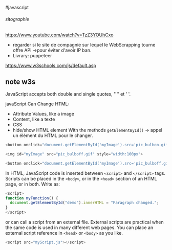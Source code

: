 #javascript
###### sitographie
https://www.youtube.com/watch?v=TzZ3YOUhCxo
- regarder si le site de compagnie sur lequel le WebScrapping tourne offre API ->pour éviter d'avoir IP ban. 
- Livrary: puppeteer

https://www.w3schools.com/js/default.asp

## note w3s
JavaScript accepts both double and single quotes, " " et ' '.

javaScript Can Change HTML: 
- Attribute Values, like a image
- Content, like a texte
- CSS
- hide/show HTML element
With the methods `getElementById()` -> appel un élément du HTML pour le changer.

```js
<button onclick="document.getElementById('myImage').src='pic_bulbon.gif'">Turn on the light</button>

<img id="myImage" src="pic_bulboff.gif" style="width:100px">

<button onclick="document.getElementById('myImage').src='pic_bulboff.gif'">Turn off the light</button>
```


In HTML, JavaScript code is inserted between `<script>` and `</script>` tags.
Scripts can be placed in the `<body>`, or in the `<head>` section of an HTML page, or in both.
Write as:
```js
<script>  
function myFunction() {  
  document.getElementById("demo").innerHTML = "Paragraph changed.";  
}  
</script>
```

or can call a script from an external file. External scripts are practical when the same code is used in many different web pages.
You can place an external script reference in `<head>` or `<body>` as you like.
```js
<script src="myScript.js"></script>
```



